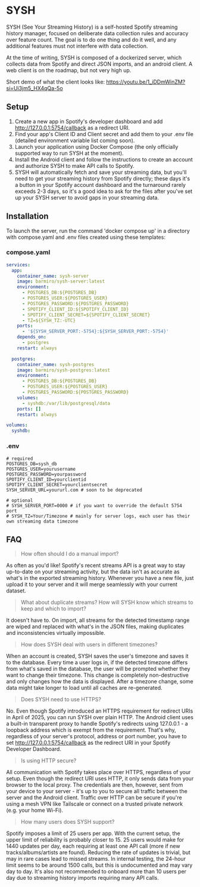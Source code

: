 # SYSH
SYSH (See Your Streaming History) is a self-hosted Spotify streaming history manager, focused on deliberate data collection rules and accuracy over feature count. The goal is to do one thing and do it well, and any additional features must not interfere with data collection.

At the time of writing, SYSH is composed of a dockerized server, which collects data from Spotify and direct JSON imports, and an android client. A web client is on the roadmap, but not very high up.

Short demo of what the client looks like:
https://youtu.be/1_iDDmWinZM?si=Ui3jm5_HX4qQa-5o

## Setup
1. Create a new app in Spotify's developer dashboard and add http://127.0.0.1:5754/callback as a redirect URI.
2. Find your app's Client ID and Client secret and add them to your .env file (detailed environment variable list coming soon).
3. Launch your application using Docker Compose (the only officially supported way to run SYSH at the moment).
4. Install the Android client and follow the instructions to create an account and authorize SYSH to make API calls to Spotify.
5. SYSH will automatically fetch and save your streaming data, but you'll need to get your streaming history from Spotify directly; these days it's a button in your Spotify account dashboard and the turnaround rarely exceeds 2-3 days, so it's a good idea to ask for the files after you've set up your SYSH server to avoid gaps in your streaming data.

## Installation
To launch the server, run the command 'docker compose up' in a directory with compose.yaml and .env files created using these templates:

### compose.yaml

```yml
services:
  app:
    container_name: sysh-server
    image: barmiro/sysh-server:latest
    environment:
      - POSTGRES_DB:${POSTGRES_DB}
      - POSTGRES_USER:${POSTGRES_USER}
      - POSTGRES_PASSWORD:${POSTGRES_PASSWORD}
      - SPOTIFY_CLIENT_ID:${SPOTIFY_CLIENT_ID}
      - SPOTIFY_CLIENT_SECRET=${SPOTIFY_CLIENT_SECRET}
      - TZ=${SYSH_TZ:-UTC}
    ports:
      - '${SYSH_SERVER_PORT:-5754}:${SYSH_SERVER_PORT:-5754}'
    depends_on:
      - postgres
    restart: always

  postgres:
    container_name: sysh-postgres
    image: barmiro/sysh-postgres:latest
    environment:
      - POSTGRES_DB:${POSTGRES_DB}
      - POSTGRES_USER:${POSTGRES_USER}
      - POSTGRES_PASSWORD:${POSTGRES_PASSWORD}
    volumes:
      - syshdb:/var/lib/postgresql/data
    ports: []
    restart: always

volumes:
  syshdb:

```

### .env

```env
# required
POSTGRES_DB=sysh_db
POSTGRES_USER=yourusername
POSTGRES_PASSWORD=yourpassword
SPOTIFY_CLIENT_ID=yourclientid
SPOTIFY_CLIENT_SECRET=yourclientsecret
SYSH_SERVER_URL=yoururl.com # soon to be deprecated

# optional
# SYSH_SERVER_PORT=0000 # if you want to override the default 5754 port
# SYSH_TZ=Your/Timezone # mainly for server logs, each user has their own streaming data timezone
```

## FAQ
> How often should I do a manual import?

As often as you'd like! Spotify's recent streams API is a great way to stay up-to-date on your streaming activity, but the data isn't as accurate as what's in the exported streaming history. Whenever you have a new file, just upload it to your server and it will merge seamlessly with your current dataset.

> What about duplicate streams? How will SYSH know which streams to keep and which to import?

It doesn't have to. On import, all streams for the detected timestamp range are wiped and replaced with what's in the JSON files, making duplicates and inconsistencies virtually impossible.

> How does SYSH deal with users in different timezones?

When an account is created, SYSH saves the user's timezone and saves it to the database. Every time a user logs in, if the detected timezone differs from what's saved in the database, the user will be prompted whether they want to change their timezone. This change is completely non-destructive and only changes how the data is displayed. After a timezone change, some data might take longer to load until all caches are re-generated.

> Does SYSH need to use HTTPS?

No. Even though Spotify introduced an HTTPS requirement for redirect URIs in April of 2025, you can run SYSH over plain HTTP. The Android client uses a built-in transparent proxy to handle Spotify's redirects using 127.0.0.1 - a loopback address which is exempt from the requirement. That's why, regardless of your server's protocol, address or port number, you have to set http://127.0.0.1:5754/callback as the redirect URI in your Spotify Developer Dashboard.

> Is using HTTP secure?

All communication with Spotify takes place over HTTPS, regardless of your setup. Even though the redirect URI uses HTTP, it only sends data from your browser to the local proxy. The credentials are then, however, sent from your device to your server - it's up to you to secure all traffic between the server and the Android client. Traffic over HTTP can be secure if you're using a mesh VPN like Tailscale or connect on a trusted private network (e.g. your home Wi-Fi).

> How many users does SYSH support?

Spotify imposes a limit of 25 users per app. With the current setup, the upper limit of reliability is probably closer to 15. 25 users would make for 1440 updates per day, each requiring at least one API call (more if new tracks/albums/artists are found). Reducing the rate of updates is trivial, but may in rare cases lead to missed streams. In internal testing, the 24-hour limit seems to be around 1500 calls, but this is undocumented and may vary day to day. It's also not recommended to onboard more than 10 users per day due to streaming history imports requiring many API calls.
